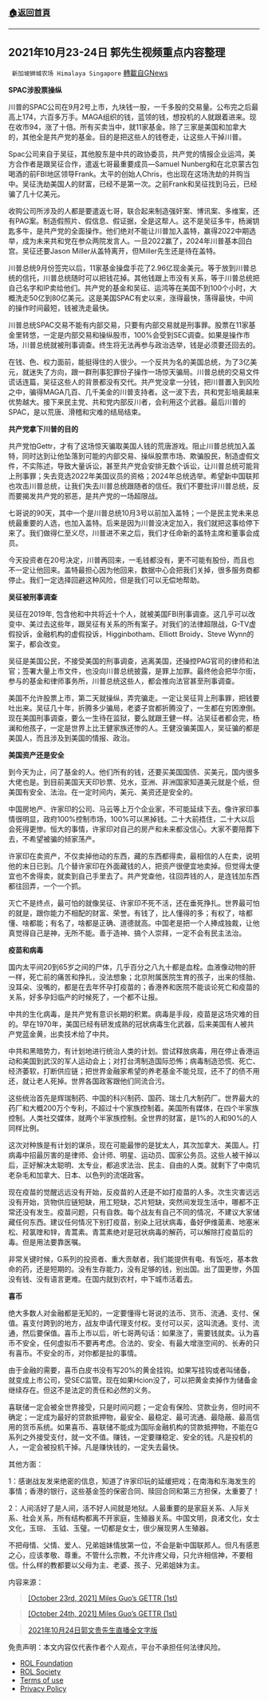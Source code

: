 ###  [:house:返回首頁](https://github.com/ourhimalayas/txt)
---


## 2021年10月23-24日 郭先生视频重点内容整理
` 新加坡狮城农场 Himalaya Singapore` [轉載自GNews](https://gnews.org/zh-hans/1632249/)

**SPAC涉股票操纵**

川普的SPAC公司在9月2号上市，九块钱一股，一千多股的交易量。公布完之后最高上174，六百多万手。MAGA组织的钱，蓝领的钱，想投机的人就跟着进来。现在收市94，涨了十倍。所有买卖当中，就11家基金。除了三家是美国和加拿大的，其他全是共产党的基金。目的是把这些人的钱卷走，让这些人干掉川普。

Spac公司来自于吴征，其他股东是中共的政协委员，共产党的情报企业运鸿，美方合作者是跟吴征合作，遣返七哥最重要成员—Samuel Nunberg和在北京蒙古包喝酒的前FBI地区领导Frank。太平的创始人Chris，也出现在这场洗劫的并购当中。吴征洗劫美国人的财富，已经不是第一次。之前Frank和吴征找到马云，已经骗了几十亿美元。

收购公司所涉及的人都是要遣返七哥，联合起来制造强奸案、博讯案、多维案，还有PAG案。制造假照片、假信息、假证据，全是这帮人。这不是吴征多牛，杨澜钥匙多牛，是共产党的全面操作。他们绝对不能让川普加入盖特，赢得2022中期选举，成为未来共和党在参众两院发言人。一旦2022赢了，2024年川普基本回白宫。吴征还要Jason Miller从盖特离开，但Miller先生还是待在盖特。

川普总统9月份签完以后，11家基金操盘手花了2.96亿现金美元。等于放到川普总统的信托，川普总统随时可以把钱花掉。其他钱跟上市没有关系，等于川普总统把自己名字和IP卖给他们。共产党的基金和吴征、运鸿等在美国不到100个小时，大概洗走50亿到80亿美元。这是美国SPAC有史以来，涨得最快，落得最快，中间的操作时间最短，钱被洗走最快。

川普总统SPAC交易不能有内部交易，只要有内部交易就是刑事罪。股票在11家基金里转悠，一定是内部交易和操纵股市，100%会受到SEC调查。如果是操作市场，川普总统就被刑事调查。终生将无法再参与政治选举，钱是必须要还回去的。

在钱、色、权力面前，能挺得住的人很少。一个反共为名的美国总统，为了3亿美元，就迷失了方向，跟一群刑事犯罪份子操作一场惊天骗局。川普总统的交易文件谎话连篇，吴征这些人的背景都没有交代。共产党没拿一分钱，把川普置入到风险之中，骗得MAGA几百、几千美金的川普支持者。这一波下去，共和党彭培奥越来优势越大。接下来民主党、共和党内部反川者，会利用这个武器。最后川普的SPAC，是以荒唐、滑稽和灾难的结局结束。

**共产党拿下川普的目的**

共产党怕Gettr，才有了这场惊天骗取美国人钱的荒唐游戏。阻止川普总统加入盖特，同时达到让他坠落到可能的内部交易、操纵股票市场、欺骗股民，制造虚假文件，不实陈述，导致大量诉讼，甚至共产党会安排无数个诉讼，让川普总统可能背上刑事罪；失去竞选2022年美国议员的资格；2024年总统选举。希望新中国联邦也攻击川普总统，让我们失去川普总统跟随者的信任。我们不要批评川普总统，反而要揭发共产党的邪恶，是共产党的一场超限战。

七哥说的90天，其中一个是川普总统10月3号以前加入盖特；一个是民主党未来总统最重要的人选，也加入盖特。后来是因为川普没决定加入，我们就把这事给停下来了。我们做得仁至义尽，川普进不来之后，我们才任命新的盖特主席和董事会成员。

今天投资者在20号决定，川普再回来，一毛钱都没有，更不可能有股份，而且也不一定让他回来。盖特最担心因为他回来，数据中心会把我们关掉，很多服务商都停止。我们一定选择回避这种风险，但是我们可以无偿地帮助。

**吴征被刑事调查**

吴征在2019年, 包含他和中共将近十个人，就被美国FBI刑事调查。这几乎可以改变中、美过去这些年，跟吴征有关系的所有案子。对我们的法律超限战，G-TV虚假投诉，金融机构的虚假投诉，Higginbotham、Elliott Broidy、Steve Wynn的案子，都会改变。

吴征是美国公民，不接受美国的刑事调查，逃离美国，还操控PAG官司的律师和法官；签署大量上市文件，也没向川普总统披露，是罪上加罪。最终他会把华尔街，参与的基金和律师事务所，川普总统这些人，都会推向法官甚至刑事调查。

美国不允许股票上市，第二天就操纵，弄完骗走。一定让吴征背上刑事罪，把钱要吐出来。吴征几十年，折腾多少骗局，老婆子宫都折腾没了，一生都在穷困潦倒。现在美国刑事调查，要么一生待在监狱，要么就跟王健一样。沾吴征者都会完，杨澜和他孩子，一定是世界上比王健家族还惨的人。王健没骗美国人，吴征骗的都是美国人，而且涉及到美国的情报、政治。

**美国资产还是安全**

到今天为止，问了基金的人。他们所有的钱，还要买美国国债、买美元，国内很多大佬也是。到目前美国天天印钞票、兑水，亚洲、非洲国家知道美元就是个纸，但美国有安全、法治。在一定时间内，美元、美资还是安全的。

中国房地产、许家印的公司、马云等上万个企业家，不可能延续下去。像许家印事情很明显，政府100%控制市场，100%可以黑掉钱。二十大前捂住，二十大以后会死得更惨。恒大的事情，许家印对自己的房产和未来都没信心。大家不要陪葬下去，不希望被骗的倾家荡产。

许家印在卖资产，不仅卖掉他动的东西，藏的东西都得卖，最相信的人在卖，说明他的末日已到。几个替许家印在外面藏钱的人，把资产很便宜地卖掉。但觉得太便宜也不舍得卖，就卖到自己手里去了。共产党查他，往回弄钱的人，是连钱加东西都往回弄，一个一个抓。

灭亡不是终点，最可怕的就像吴征、许家印不死不活，还在垂死挣扎。世界最可怕的就是，跟你能力不相配的财富、荣誉。有钱了，比人懂得的多；有权了，啥都懂、啥都能；有名了，啥都是正确、道德就高。中国老是把一个人捧成独裁，让他真觉得自己是神，无所不能。善于造神、搞个人崇拜，一定不会有民主法治。

**疫苗和病毒**

国内太平间20到65岁之间的尸体，几乎百分之八九十都是血栓。血液像动物的肝一样，死亡前的痛苦和挣扎，没法想象；北京附属医院生育的孩子，出来的怪胎、没耳朵、没嘴的，都是在去年怀孕打疫苗的；香港养和医院不能谈论死亡和疫苗的关系，好多孕妇临产的时候死了，一个都不让报。

中共的生化病毒，是共产党有意识长期的积累。病毒是手段，疫苗是这场灾难的目的。早在1970年，美国已经有研发成熟的冠状病毒生化武器，后来美国有人被共产党蓝金黄，出卖技术给了中共。

中共和黑暗势力，有计划地进行统治人类的计划。尝试释放病毒，用在停止香港运动和美国到武汉的军人运动会上；对打台湾制造国际恐怖；病毒制造恐慌、死亡、经济萎软，打断供应链；把世界金融家希望的养老基金不能兑现，还不了的债不用还，就让老人死掉。世界各国政客跟他们同流合污。

这些统治首先是辉瑞制药、中国的科兴制药、国药、瑞士几大制药厂。世界最大的药厂和大概200万个专利，不超过十个家族控制着。美国所有媒体，在四个半家族控制。人类社交媒体，就两个半家族控制。全世界的财富，是1%的人和90%的人同样比例。

这次对种族是有计划的谋杀，现在可能最惨的是犹太人，其次加拿大、美国人。打病毒中招最厉害的是律师、会计师、明星、运动员、国家公务员。这些人被干掉以后，正好解决太聪明、太专业，都追求法治、民主、自由的人类。就剩下了中南坑老杂毛和加拿大、日本、以色列的流氓政客。

现在疫苗的觉醒远远没有开始，反疫苗的人还是不如打疫苗的人多。次生灾害远远没有开始，货物供应链短缺，用工短缺，芯片短缺，突然间发现生活中，哪都不正常还没有发生。疫苗问题，只有自救。每个战友有自己不同的情况，不建议大家储藏任何东西。建议任何情况下别打疫苗，别染上冠状病毒，备好伊维菌素、地塞米松、羟氯喹和锌，青蒿素。青蒿素绝对是冠状病毒的解药，可以解除打疫苗后的毒。但是用法要靠医嘱。

非常关键时候，G系列的投资者、重大贡献者，我们能提供有电、有饭吃，基本救命的药，还是短期的。没有生存能力，没有足够的钱，别出国。出了国更惨，外国没有钱、没有语言更难。在国内就到农村，中下城市活着去。

**喜币**

绝大多数人对金融都是无知的，一定要懂得七哥说的法币、货币、流通、支付、保值。喜支付跨到的地方，战友申请代理支付权。支付可以买，这叫流通。支付、流通，然后要保值。喜币上市以后，听七哥两句话：如果涨了，需要钱就卖。认为喜币不安全，任何虚拟币不要再考虑。合法的、安全、有最大增涨空间的、长寿的只有喜币。不安全的币，对你都是扯的事情。

由于金融的需要，喜币白皮书没有写20%的黄金挂钩。如果写挂钩或者叫储备，就变成上市公司，受SEC监管。现在如果Hcion没了，可以把黄金卖掉作为储备金继续存在。但这不是法定的责任和必然的义务。

喜联储一定会被全世界接受，只是时间问题；一定会有保险、贷款业务，但时间不确定；一定成为最好的贷款抵押物，最安全、最稳定、最可流通、最隐蔽、最高信用的货币系统。如果喜币、喜联储不能成为国际金融机构的贷款抵押物，不能在G系列之外接受支付，就一文不值。赚钱，一定要赚稳定、安全的钱。凡是投机的人，一定会被投机干掉。凡是赚快钱的，一定失去最快。

其他方面：

1：感谢战友发来绝密的信息，知道了许家印玩的延缓把戏；在南海和东海发生的事情；香港的银行，这些基金签的保密合同、赎回合同和第三方担保，太重要了！

2：人间活好了是人间，活不好人间就是地狱。人最重要的是家庭关系、人际关系、社会关系，所有结构都离不开家庭，生殖器关系。中国文明，良渚文化，女士文化，玉琮、 玉钺、玉璧。一切都是女士，很少展现男人生殖器。

不把母情、父情、爱人、兄弟姐妹情放第一位，不会是新中国联邦人。但凡有感恩之心，应该孝敬、尊重。不管什么宗教，不允许疼父母，只允许相信神，不要相信。什么样的教都要以父母为主、老婆、孩子、兄弟姐妹为主。

内容来源：



> [\[October 23rd, 2021\] Miles Guo’s GETTR (1st)](https://gnews.org/1615793/)





> [\[October 24th, 2021\] Miles Guo’s GETTR (1st)](https://gnews.org/1620436/)





> [2021年10月24日郭文贵先生直播全文字版](https://gnews.org/zh-hans/1617154/)



 

免责声明：本文内容仅代表作者个人观点，平台不承担任何法律风险。

- [ROL Foundation](https://rolfoundation.org/)
- [ROL Society](https://rolsociety.org/)
- [Terms of use](https://gnews.org/terms-of-use-3/)
- [Privacy Policy](https://gnews.org/privacy-policy/)
